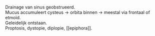 Drainage van sinus geobstrueerd.  
Mucus accumuleert cysteus -> orbita binnen -> meestal via frontaal of etmoïd.  
Geleidelijk ontstaan.  
Proptosis, dystopie, diplopie, [[epiphora]].